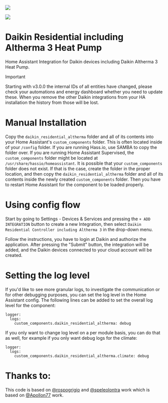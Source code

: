 [![](https://img.shields.io/github/release/jwillemsen/daikin_residential_altherma/all.svg?style=for-the-badge)](https://github.com/jwillemsen/daikin_residential_altherma/releases)
<!---
[![hacs_badge](https://img.shields.io/badge/HACS-Default-41BDF5.svg?style=for-the-badge)](https://github.com/hacs/integration)
-->
[![](https://img.shields.io/badge/MAINTAINER-%40jwillemsen-green?style=for-the-badge)](https://github.com/jwillemsen)


# Daikin Residential including Altherma 3 Heat Pump

Home Assistant Integration for Daikin devices including Daikin Altherma 3 Heat Pump.

> [!IMPORTANT]
> Starting with v3.0.0 the internal IDs of all entities have changed, please check your automations and energy dashboard whether you need to update these. When you remove the other Daikin integrations from your HA installation the history from those will be lost.

<!---
# Installation using HACS:

Install with [HACS](https://hacs.xyz): Search for "Daikin Residential for Altherma 3" in the default repository,
-->

# Manual Installation

Copy the `daikin_residential_altherma` folder and all of its contents into your Home Assistant's `custom_components` folder. This is often located inside of your `/config` folder. If you are running Hass.io, use SAMBA to copy the folder over. If you are running Home Assistant Supervised, the `custom_components` folder might be located at `/usr/share/hassio/homeassistant`. It is possible that your `custom_components` folder does not exist. If that is the case, create the folder in the proper location, and then copy the `daikin_residential_altherma` folder and all of its contents inside the newly created `custom_components` folder. Then you have to restart Home Assistant for the component to be loaded properly.

# Using config flow

Start by going to Settings - Devices & Services and pressing the `+ ADD INTEGRATION` button to create a new Integration, then select `Daikin Residential Controller including Altherma 3` in the drop-down menu.

Follow the instructions, you have to login at Daikin and authorize the application. After pressing the "Submit" button, the integration will be added, and the Daikin devices connected to your cloud account will be created.

# Setting the log level

If you'd like to see more granular logs, to investigate the communication or for other debugging purposes, you can set the log level in the Home Assistant config. The following lines can be added to set the overall log level for the component:

```
logger:
  logs:
    custom_components.daikin_residential_altherma: debug
```

If you only want to change log level on a per module basis, you can do that as well, for example if you only want debug logs for the climate:

```
logger:
  logs:
    custom_components.daikin_residential_altherma.climate: debug
```

# Thanks to:

This code is based on [@rospogrigio](https://github.com/rospogrigio) and [@speleolontra](https://github.com/speleolontra) work which is based on [@Apollon77](https://github.com/Apollon77) work.
